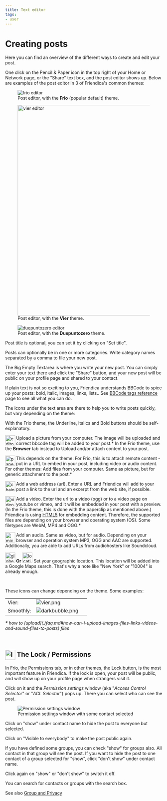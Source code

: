 ```yaml
---
title: Text editor
tags:
- user
---
```

# Creating posts

Here you can find an overview of the different ways to create and edit your post.

One click on the Pencil & Paper icon in the top right of your Home or Network page, or the "Share" text box, and the post editor shows up.
Below are examples of the post editor in 3 of Friendica's common themes:

<figure>
<img src="../assets/images/editor_frio.png" alt="frio editor">
<figcaption>Post editor, with the <b>Frio</b> (popular default) theme.</figcaption>
</figure>
<p style="clear:both;"></p>
<figure>
<img src="../assets/images/editor_vier.png" alt="vier editor" width="675">
<figcaption>Post editor, with the <b>Vier</b> theme.</figcaption>
</figure>
<p style="clear:both;"></p>
<figure>
<img src="../assets/images/editor_dpzero.png" alt="duepuntozero editor">
<figcaption>Post editor, with the <b>Duepuntozero</b> theme.</figcaption>
</figure>

Post title is optional, you can set it by clicking on "Set title".

Posts can optionally be in one or more categories. Write category names separated by a comma to file your new post.

The Big Empty Textarea is where you write your new post.
You can simply enter your text there and click the "Share" button, and your new post will be public on your profile page and shared to your contact.

If plain text is not so exciting to you, Friendica understands BBCode to spice up your posts: bold, italic, images, links, lists..
See [BBCode tags reference](user/bbcode) page to see all what you can do.

The icons under the text area are there to help you to write posts quickly, but vary depending on the theme:

With the Frio theme, the Underline, Italics and Bold buttons should be self-explanatory.

<img src="../assets/images/camera.png" width="32" height="32" alt="editor" align="left"> Upload a picture from your computer. The image will be uploaded and correct bbcode tag will be added to your post.*  In the Frio theme, use the <b>Browser</b> tab instead to Upload and/or attach content to your post.
<p style="clear:both;"></p>

<img src="../assets/images/paper_clip.png" width="32" height="32" alt="paper_clip" align="left"> This depends on the theme: For Frio, this is to attach remote content - put in a URL to embed in your post, including video or audio content.  For other themes: Add files from your computer. Same as picture, but for generic attachment to the post.*
<p style="clear:both;"></p>

<img src="../assets/images/chain.png" width="32" height="32" alt="chain" align="left"> Add a web address (url). Enter a URL and Friendica will add to your post a link to the url and an excerpt from the web site, if possible.
<p style="clear:both;"></p>

<img src="../assets/images/video.png" width="32" height="32" alt="video" align="left"> Add a video. Enter the url to a video (ogg) or to a video page on youtube or vimeo, and it will be embedded in your post with a preview. (In the Frio theme, this is done with the paperclip as mentioned above.) Friendica is using [HTML5](http://en.wikipedia.org/wiki/HTML5_video) for embedding content. Therefore, the supported files are depending on your browser and operating system (OS). Some filetypes are WebM, MP4 and OGG.*
<p style="clear:both;"></p>

<img src="../assets/images/mic.png" width="32" height="32" alt="mic" align="left"> Add an audio. Same as video, but for audio. Depending on your browser and operation system MP3, OGG and AAC are supported. Additionally, you are able to add URLs from audiohosters like Soundcloud.

<p style="clear:both;"></p>

<img src="../assets/images/globe.png" width="32" height="32" alt="globe" align="left"> <b>Or</b> <img src="../assets/images/frio_location.png" width="32" height="32" alt="location" align="none"> Set your geographic location. This location will be added into a Google Maps search. That's why a note like "New York" or "10004" is already enough.
<p style="clear:both;"></p>
<br />

<p style="clear:both;"></p>

These icons can change depending on the theme. Some examples:

<table>
<tr>
    <td>Vier: </td>
    <td><img src="../assets/images/vier_icons.png" alt="vier.png" style="vertical-align:middle;"></td>
    <td>&nbsp;</td>
</tr>
<tr>
    <td>Smoothly: </td>
    <td><img src="../assets/images/editor_darkbubble.png" alt="darkbubble.png" style="vertical-align:middle;"></td>
    <td>&nbsp;</td>
</tr>
</table>
<i><b>*</b> how to [upload](./faq.md#how-can-i-upload-images-files-links-videos-and-sound-files-to-posts) files</i>
<p style="clear:both;">&nbsp;</p>

## <img src="../assets/images/lock.png" width="32" height="32" alt="lock icon"  style="vertical-align:middle;"> The Lock / Permissions

In Frio, the Permissions tab, or in other themes, the Lock button, is the most important feature in Friendica. If the lock is open, your post will be public, and will show up on your profile page when strangers visit it.

Click on it and the *Permission settings* window (aka "*Access Control Selector*" or "*ACL Selector*") pops up. There you can select who can see the post.

<figure>
<img src="../assets/images/acl_win.png" alt="Permission settings window">
<figcaption>Permission settings window with some contact selected</figcaption>
</figure>

Click on "show" under contact name to hide the post to everyone but selected.

Click on "Visible to everybody" to make the post public again.

If you have defined some groups, you can check "show" for groups also. All contact in that group will see the post.
If you want to hide the post to one contact of a group selected for "show", click "don't show" under contact name.

Click again on "show" or "don't show" to switch it off.

You can search for contacts or groups with the search box.

See also [Group and Privacy](./groups-and-privacy.md)
